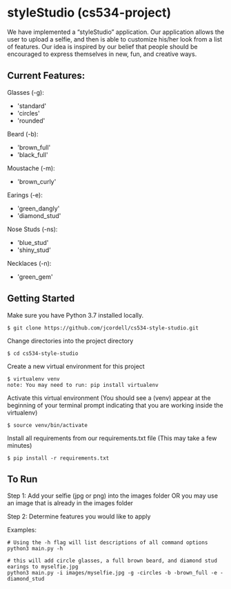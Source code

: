 # styleStudio (cs534-project)

We have implemented a “styleStudio” application. Our application allows the user to upload a selfie,
and then is able to customize his/her look from a list of features.
Our idea is inspired by our belief that people should be encouraged to express themselves in new, fun, and creative ways.

## Current Features:

Glasses (-g):

- 'standard'
- 'circles'
- 'rounded'
    
Beard (-b):

- 'brown_full'
- 'black_full'

Moustache (-m):

- 'brown_curly'

Earings (-e):

- 'green_dangly'
- 'diamond_stud'

Nose Studs (-ns):

- 'blue_stud'
- 'shiny_stud'

Necklaces (-n):

- 'green_gem'
    
## Getting Started

Make sure you have Python 3.7 installed locally.

    $ git clone https://github.com/jcordell/cs534-style-studio.git

Change directories into the project directory

    $ cd cs534-style-studio
    
Create a new virtual environment for this project

    $ virtualenv venv
    note: You may need to run: pip install virtualenv

Activate this virtual environment (You should see a (venv) appear at the beginning of your terminal prompt indicating that you are working inside the virtualenv)
    
    $ source venv/bin/activate

Install all requirements from our requirements.txt file (This may take a few minutes)

    $ pip install -r requirements.txt

## To Run

Step 1: Add your selfie (jpg or png) into the images folder
        OR
        you may use an image that is already in the images folder
        

Step 2: Determine features you would like to apply



Examples:

    # Using the -h flag will list descriptions of all command options
    python3 main.py -h
    
    # this will add circle glasses, a full brown beard, and diamond stud earings to myselfie.jpg
    python3 main.py -i images/myselfie.jpg -g -circles -b -brown_full -e -diamond_stud
    

